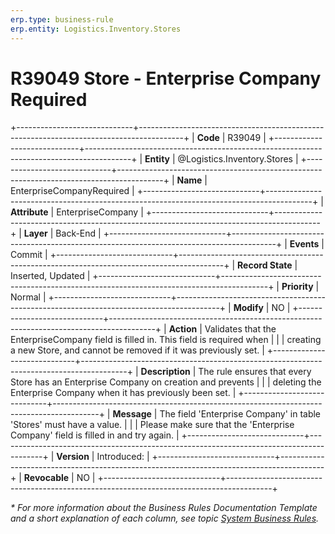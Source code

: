 ```yaml
---
erp.type: business-rule
erp.entity: Logistics.Inventory.Stores
---
```


# R39049 Store - Enterprise Company Required
+-----------------------------+-----------------------------------------------------------------------------------------+
| **Code**                    | R39049                                                                                  |
+-----------------------------+-----------------------------------------------------------------------------------------+
| **Entity**                  | @Logistics.Inventory.Stores                                                             |
+-----------------------------+-----------------------------------------------------------------------------------------+
| **Name**                    | EnterpriseCompanyRequired                                                               |
+-----------------------------+-----------------------------------------------------------------------------------------+
| **Attribute**               | EnterpriseCompany                                                                       |
+-----------------------------+-----------------------------------------------------------------------------------------+
| **Layer**                   | Back-End                                                                                |
+-----------------------------+-----------------------------------------------------------------------------------------+
| **Events**                  | Commit                                                                                  |
+-----------------------------+-----------------------------------------------------------------------------------------+
| **Record State**            | Inserted, Updated                                                                       |
+-----------------------------+-----------------------------------------------------------------------------------------+
| **Priority**                | Normal                                                                                  |
+-----------------------------+-----------------------------------------------------------------------------------------+
| **Modify**                  | NO                                                                                      |
+-----------------------------+-----------------------------------------------------------------------------------------+
| **Action**                  | Validates that the EnterpriseCompany field is filled in. This field is required when    |
|                             | creating a new Store, and cannot be removed if it was previously set.                   |
+-----------------------------+-----------------------------------------------------------------------------------------+
| **Description**             | The rule ensures that every Store has an Enterprise Company on creation and prevents    |
|                             | deleting the Enterprise Company when it has previously been set.                        |
+-----------------------------+-----------------------------------------------------------------------------------------+
| **Message**                 | The field 'Enterprise Company' in table 'Stores' must have a value.                     |
|                             | Please make sure that the 'Enterprise Company' field is filled in and try again.        |
+-----------------------------+-----------------------------------------------------------------------------------------+
| **Version**                 | Introduced:                                                                             |
+-----------------------------+-----------------------------------------------------------------------------------------+
| **Revocable**               | NO                                                                                      |
+-----------------------------+-----------------------------------------------------------------------------------------+

*\* For more information about the Business Rules Documentation Template and a short explanation of each column, see
topic [System Business Rules](../templates/template-description-system-business-rules.md).*

